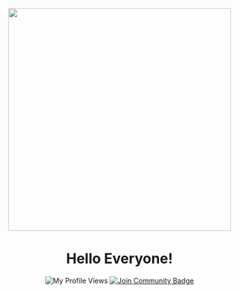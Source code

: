 <div id="start" align="center">
  <img src="https://media4.giphy.com/media/26tn33aiTi1jkl6H6/giphy.gif?cid=ecf05e47oid7dkca4902i2zat8toklw74dkwp8wkhujvtxqp&rid=giphy.gif&ct=g" width="450"/>

<h1 align="center">
Hello Everyone!
</h1>

<img src="https://komarev.com/ghpvc/?username=zToastWTF&style=flat-square&color=blue" alt="My Profile Views"/>
<a href="https://discord.gg/v7kVHEjgvS"><img src="https://img.shields.io/discord/972512211371171871.svg?style=flat&label=Only%20German&color=7289DA" alt="Join Community Badge"/></a>

</div>
